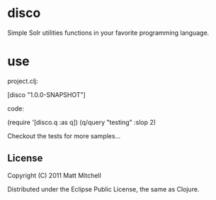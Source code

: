 # disco

Simple Solr utilities functions in your favorite programming language.

# use
project.clj:

  [disco "1.0.0-SNAPSHOT"]


code:

  (require '[disco.q :as q])
  (q/query "testing" :slop 2)

Checkout the tests for more samples...

## License

Copyright (C) 2011 Matt Mitchell

Distributed under the Eclipse Public License, the same as Clojure.
